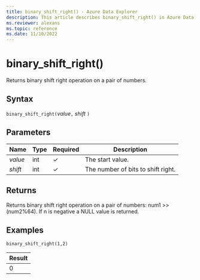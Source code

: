```yaml
---
title: binary_shift_right() - Azure Data Explorer
description: This article describes binary_shift_right() in Azure Data Explorer.
ms.reviewer: alexans
ms.topic: reference
ms.date: 11/10/2022
---
```

# binary_shift_right()

Returns binary shift right operation on a pair of numbers.

## Syntax

`binary_shift_right(`*value*`,` *shift* `)`

## Parameters

| Name | Type | Required | Description |
|--|--|--|--|
| *value* | int | &check; | The start value. |
| *shift* | int | &check; | The number of bits to shift right. |

## Returns

Returns binary shift right operation on a pair of numbers: num1 >> (num2%64).
If n is negative a NULL value is returned.

## Examples

```kusto
binary_shift_right(1,2)
```

|Result|
|------|
|0 |